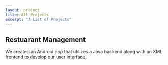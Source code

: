 ```yaml
---
layout: project
title: All Projects
excerpt: "A List of Projects"
---
```

## Restuarant Management

We created an Android app that utilizes a Java backend along with an XML frontend to develop our user interface.
